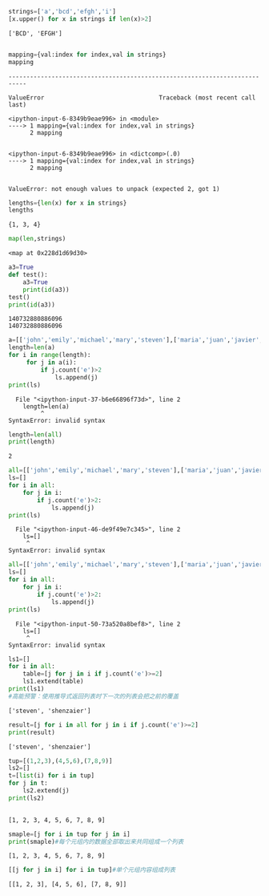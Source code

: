 

```python
strings=['a','bcd','efgh','i']
[x.upper() for x in strings if len(x)>2]
```




    ['BCD', 'EFGH']




```python

mapping={val:index for index,val in strings}
mapping

```


    ---------------------------------------------------------------------------

    ValueError                                Traceback (most recent call last)

    <ipython-input-6-8349b9eae996> in <module>
    ----> 1 mapping={val:index for index,val in strings}
          2 mapping
    

    <ipython-input-6-8349b9eae996> in <dictcomp>(.0)
    ----> 1 mapping={val:index for index,val in strings}
          2 mapping
    

    ValueError: not enough values to unpack (expected 2, got 1)



```python
lengths={len(x) for x in strings}
lengths
```




    {1, 3, 4}




```python
map(len,strings)
```




    <map at 0x228d1d69d30>




```python
a3=True
def test():
    a3=True
    print(id(a3))
test()
print(id(a3))

```

    140732880886096
    140732880886096
    


```python
a=[['john','emily','michael','mary','steven'],['maria','juan','javier','natalia','pilar','shenzaiea']
length=len(a)
for i in range(length):
     for j in a(i):
         if j.count('e')>2
             ls.append(j)
print(ls)
```


      File "<ipython-input-37-b6e66896f73d>", line 2
        length=len(a)
             ^
    SyntaxError: invalid syntax
    



```python
length=len(all)
print(length)
```

    2
    


```python
all=[['john','emily','michael','mary','steven'],['maria','juan','javier','natalia','pilar','shenzaiea']
ls=[]
for i in all:
    for j in i:
        if j.count('e')>2:
            ls.append(j)
print(ls)
```


      File "<ipython-input-46-de9f49e7c345>", line 2
        ls=[]
         ^
    SyntaxError: invalid syntax
    



```python
all=[['john','emily','michael','mary','steven'],['maria','juan','javier','natalia','pilar','shenzaiea']
ls=[]
for i in all:
    for j in i:
        if j.count('e')>2:
            ls.append(j)
print(ls)
```


      File "<ipython-input-50-73a520a8bef8>", line 2
        ls=[]
         ^
    SyntaxError: invalid syntax
    



```python
ls1=[]
for i in all:
    table=[j for j in i if j.count('e')>=2]
    ls1.extend(table)
print(ls1)
#高能预警：使用推导式返回列表时下一次的列表会把之前的覆盖
```

    ['steven', 'shenzaier']
    


```python
result=[j for i in all for j in i if j.count('e')>=2]
print(result)
```

    ['steven', 'shenzaier']
    


```python
tup=[(1,2,3),(4,5,6),(7,8,9)]
ls2=[]
t=[list(i) for i in tup]
for j in t:
    ls2.extend(j)
print(ls2)
    
```

    [1, 2, 3, 4, 5, 6, 7, 8, 9]
    


```python
smaple=[j for i in tup for j in i]
print(smaple)#每个元组内的数据全部取出来共同组成一个列表
```

    [1, 2, 3, 4, 5, 6, 7, 8, 9]
    


```python
[[j for j in i] for i in tup]#单个元组内容组成列表
```




    [[1, 2, 3], [4, 5, 6], [7, 8, 9]]


